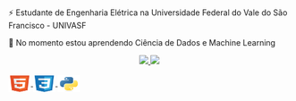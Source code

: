 ⚡ Estudante de Engenharia Elétrica na Universidade Federal do Vale do São Francisco - UNIVASF

🌱 No momento estou aprendendo Ciência de Dados e Machine Learning

<div align="center">
  <a href="https://github.com/vlwdan">
  <img height="150em" src="https://github-readme-stats.vercel.app/api?username=vlwdan&show_icons=true&theme=dracula&include_all_commits=true&count_private=true"/>
  <img height="150em" src="https://github-readme-stats.vercel.app/api/top-langs/?username=vlwdan&layout=compact&langs_count=7&theme=dracula"/>
</div>
<div style="display: inline_block"><br>
  <img align="center" alt="Dan-HTML" height="30" width="40" src="https://raw.githubusercontent.com/devicons/devicon/master/icons/html5/html5-original.svg">
  <img align="center" alt="Dan-CSS" height="30" width="40" src="https://raw.githubusercontent.com/devicons/devicon/master/icons/css3/css3-original.svg">
  <img align="center" alt="Dan-Python" height="30" width="40" src="https://raw.githubusercontent.com/devicons/devicon/master/icons/python/python-original.svg">
</div>

